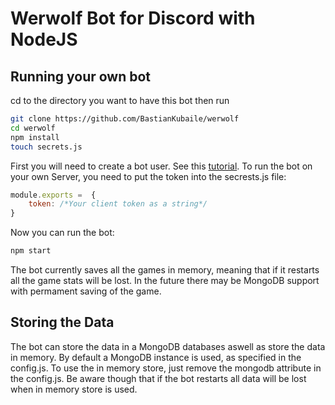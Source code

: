 # Werwolf Bot for Discord with NodeJS

## Running your own bot

cd to the directory you want to have this bot then run

```bash
git clone https://github.com/BastianKubaile/werwolf
cd werwolf
npm install
touch secrets.js
```

First you will need to create a bot user. See this [tutorial](https://github.com/PapyrusThePlant/MusicPanda/wiki/Creating-a-bot-account).
To run the bot on your own Server, you need to put the token into the secrests.js file:

```js
module.exports =  {
    token: /*Your client token as a string*/
}
```

Now you can run the bot:

```bash
npm start
```

The bot currently saves all the games in memory, meaning that if it restarts all the game stats will be lost. In the future there may be MongoDB support with permament saving of the game.

## Storing the Data

The bot can store the data in a MongoDB databases aswell as store the data in memory. By default a MongoDB instance is used, as specified in the config.js. To use the in memory store, just remove the mongodb attribute in the config.js. Be aware though that if the bot restarts all data will be lost when in memory store is used.